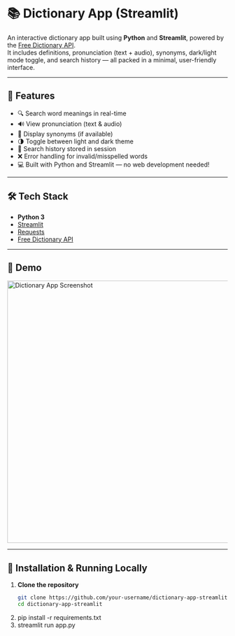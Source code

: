 # 📚 Dictionary App (Streamlit)

An interactive dictionary app built using **Python** and **Streamlit**, powered by the [Free Dictionary API](https://dictionaryapi.dev/).  
It includes definitions, pronunciation (text + audio), synonyms, dark/light mode toggle, and search history — all packed in a minimal, user-friendly interface.

---

## 🚀 Features

- 🔍 Search word meanings in real-time
- 🔊 View pronunciation (text & audio)
- 🔁 Display synonyms (if available)
- 🌗 Toggle between light and dark theme
- 📜 Search history stored in session
- ❌ Error handling for invalid/misspelled words
- 💻 Built with Python and Streamlit — no web development needed!

---

## 🛠 Tech Stack

- **Python 3**
- [Streamlit](https://streamlit.io)
- [Requests](https://docs.python-requests.org/)
- [Free Dictionary API](https://dictionaryapi.dev/)

---

## 📸 Demo

<img src="assets/dict_app.png" alt="Dictionary App Screenshot" width="600"/>

---

## 🔧 Installation & Running Locally

1. **Clone the repository**
   ```bash
   git clone https://github.com/your-username/dictionary-app-streamlit.git
   cd dictionary-app-streamlit
2. pip install -r requirements.txt
3. streamlit run app.py

